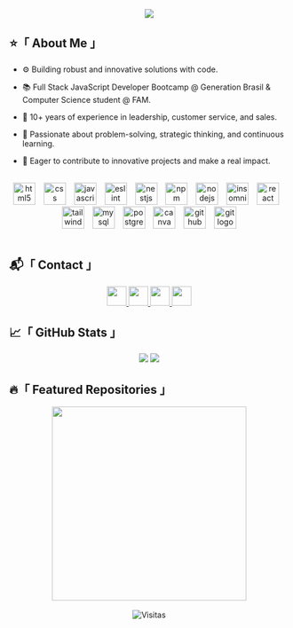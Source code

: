 <div align="center">

<img src="https://capsule-render.vercel.app/api?type=waving&height=200&color=1E745B&text=Grazielle%20Gualter&reversal=false&textBg=false&fontColor=FFFFFF&fontAlign=50&animation=fadeIn&stroke=1C3730&strokeWidth=2">

</div>

## ⭐「 About Me 」

- ⚙️ Building robust and innovative solutions with code.

- 📚 Full Stack JavaScript Developer Bootcamp @ Generation Brasil & Computer Science student @ FAM.

- 💼 10+ years of experience in leadership, customer service, and sales.

- 🧠 Passionate about problem-solving, strategic thinking, and continuous learning.

- 🚀 Eager to contribute to innovative projects and make a real impact.

<br>

<div align="center">
  <img src="https://cdn.jsdelivr.net/gh/devicons/devicon/icons/html5/html5-original.svg" height="40" alt="html5 logo"  />
  <img width="7" />
  <img src="https://cdn.jsdelivr.net/gh/devicons/devicon/icons/css3/css3-original.svg" height="40" alt="css logo"  />
  <img width="7" />
  <img src="https://cdn.jsdelivr.net/gh/devicons/devicon/icons/javascript/javascript-original.svg" height="40" alt="javascript logo"  />
  <img width="7" />
  <img src="https://cdn.jsdelivr.net/gh/devicons/devicon/icons/eslint/eslint-original.svg" height="40" alt="eslint logo"  />
  <img width="7" />
  <img src="https://cdn.jsdelivr.net/gh/devicons/devicon/icons/nestjs/nestjs-original.svg" height="40" alt="nestjs logo"  />
  <img width="7" />
  <img src="https://cdn.jsdelivr.net/gh/devicons/devicon/icons/npm/npm-original-wordmark.svg" height="40" alt="npm logo"  />
  <img width="7" />
  <img src="https://cdn.jsdelivr.net/gh/devicons/devicon/icons/nodejs/nodejs-original.svg" height="40" alt="nodejs logo"  />
  <img width="7" />
  <img src="https://cdn.jsdelivr.net/gh/devicons/devicon/icons/insomnia/insomnia-original.svg" height="40" alt="insomnia logo"  />
  <img width="7" />
  <img src="https://cdn.jsdelivr.net/gh/devicons/devicon/icons/react/react-original.svg" height="40" alt="react logo"  />
  <img width="7" />
  <img src="https://cdn.jsdelivr.net/gh/devicons/devicon/icons/tailwindcss/tailwindcss-original-wordmark.svg" height="40" alt="tailwindcss logo"  />
  <img width="7" />
  <img src="https://cdn.jsdelivr.net/gh/devicons/devicon/icons/mysql/mysql-original.svg" height="40" alt="mysql logo"  />
  <img width="7" />
  <img src="https://cdn.jsdelivr.net/gh/devicons/devicon/icons/postgresql/postgresql-original.svg" height="40" alt="postgresql logo"  />
  <img width="7" />
  <img src="https://cdn.jsdelivr.net/gh/devicons/devicon/icons/canva/canva-original.svg" height="40" alt="canva logo"  />
  <img width="7" />
  <img src="https://cdn.jsdelivr.net/gh/devicons/devicon/icons/github/github-original.svg" height="40" alt="github logo"  />
  <img width="7" />
  <img src="https://cdn.jsdelivr.net/gh/devicons/devicon/icons/git/git-original.svg" height="40" alt="git logo"  />
</div>

<br>

## 📬「 Contact 」

<div align="center">
  <a href="https://www.linkedin.com/in/graziellegualter/" target="_blank">
    <img src="https://img.shields.io/static/v1?message=LinkedIn&logo=linkedin&label=&color=0077B5&logoColor=white&labelColor=&style=for-the-badge" height="35" />
  </a>
  <a href="https://wa.me/5511968275097" target="_blank">
    <img src="https://img.shields.io/static/v1?message=Whatsapp&logo=whatsapp&label=&color=25D366&logoColor=white&labelColor=&style=for-the-badge" height="35" />
  </a>
  <a href="mailto:grazi.gualter@gmail.com" target="_blank">
    <img src="https://img.shields.io/static/v1?message=Gmail&logo=gmail&label=&color=D14836&logoColor=white&labelColor=&style=for-the-badge" height="35" />
  </a>
  <a href="https://discordapp.com/users/1382821009983537183" target="_blank">
    <img src="https://img.shields.io/static/v1?message=Discord&logo=discord&label=&color=7289DA&logoColor=white&labelColor=&style=for-the-badge" height="35" />
  </a>
</div>

## 📈「 GitHub Stats 」

<div align="center">

<img src="https://github-readme-stats.vercel.app/api?username=graziellegualter&theme=blue-green&show_icons=true&hide_border=true&count_private=true" />
<img src="https://github-readme-stats.vercel.app/api/top-langs?username=graziellegualter&layout=compact&card_width=320&langs_count=5&theme=blue-green&hide_border=true" />

</div>

## 🔥「 Featured Repositories 」

<div align="center">
<a href="https://github.com/DevDivs-Turma-JavaScript-08/BlinTech_Desafio_3">
    <img src="https://github-readme-stats.vercel.app/api/pin/?username=DevDivs-Turma-JavaScript-08&repo=BlinTech_Desafio_3&theme=blue-green&hide_border=true&cache_seconds=1" width="350px" />
  </a>
</div>

<br>

<div align="center">
  <img src="https://visitor-badge.laobi.icu/badge?page_id=grazielle30.grazielle30&left_color=%231C3730&right_color=%231E745B" alt="Visitas" />
</div>

